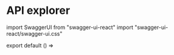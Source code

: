 # API explorer

import SwaggerUI from "swagger-ui-react"
import "swagger-ui-react/swagger-ui.css"

export default () =>
<SwaggerUI
url="https://assets.nbold.io/api/nbold-api-openapi-latest.yaml"
layout="BaseLayout"
docExpansion="list"
defaultModelsExpandDepth={1}
defaultModelRendering="model"
displayOperationId={true}
showExtensions={true}
persistAuthorization={true}
oauth2RedirectUrl="https://docs.nbold.co/api/oauth2-redirect.html"
/>

